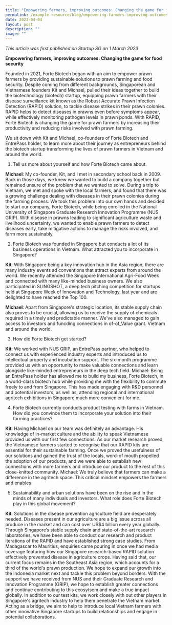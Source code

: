 ```yaml
---
title: "Empowering farmers, improving outcomes: Changing the game for food security"
permalink: /example-resource/blog/empowering-farmers-improving-outcomes/
date: 2023-04-04
layout: post
description: ""
image: ""
---
```

*This article was first published on Startup SG on 1 March 2023*

**Empowering farmers, improving outcomes: Changing the game for food security**

Founded in 2021, Forte Biotech began with an aim to empower prawn farmers by providing sustainable solutions to prawn farming and food security. Despite coming from different backgrounds, Singaporean and Vietnamese founders Kit
and Michael, pulled their ideas together to build the biotechnology (biotech) startup, equipping prawn farmers with their disease surveillance kit known as the Robust Accurate Prawn Infection Detection (RAPID) solution, to tackle disease strikes in their prawn colonies. RAPID helps to detect diseases in prawns even before symptoms appear, while effectively monitoring pathogen levels in prawn ponds. With RAPID, Forte Biotech is changing the game for prawn farmers by increasing their productivity and reducing risks involved with prawn farming.

We sit down with Kit and Michael, co-founders of Forte Biotech and EntrePass holder, to learn more about their journey as entrepreneurs behind the biotech startup transforming the lives of prawn farmers in Vietnam and around the world.

1. Tell us more about yourself and how Forte Biotech came about. 

**Michael**: My co-founder, Kit, and I met in secondary school back in 2009. Back in those days, we knew we wanted to build a company together but remained unsure of the problem that we wanted to solve. During a trip to Vietnam, we met and spoke with the local farmers, and found that there was a growing challenge dealing with diseases in their prawn colonies during the farming process. We took this problem into our own hands and decided to start our company, Forte Biotech, while being enrolled in the National University of Singapore Graduate Research Innovation Programme (NUS GRIP). With disease in prawns leading to significant agriculture waste and livelihood uncertainty, we wanted to enable prawn farmers to detect diseases early, take mitigative actions to manage the risks involved, and farm more sustainably. 

2. Forte Biotech was founded in Singapore but conducts a lot of its business operations in Vietnam. What attracted you to incorporate in Singapore? 

**Kit**: With Singapore being a key innovation hub in the Asia region, there are many industry events ad conventions that attract experts from around the world. We recently attended the Singapore International Agri-Food Week and connected with many like-minded business owners. We also participated in SLINGSHOT, a deep tech pitching competition for startups held at Singapore Week of Innovation and Technology, last year and are delighted to have reached the Top 100. 

**Michael**: Apart from Singapore's strategic location, its stable supply chain also proves to be crucial, allowing us to receive the supply of chemicals required in a timely and predictable manner. We've also managed to gain access to investors and funcding connections in of-of_Value grant. Vietnam and around the world.

3. How did Forte Biotech get started? 

**Kit**: We worked with NUS GRIP, an EntrePass partner, who helped to connect us with experienced industry experts and introduced us to intellectual property and incubation support. The six-month programme provided us with an opportunity to make valuable connections and learn alongside like-minded entrepreneurs in the deep tech field. Michael: Being an EntrePass holder has allowed me to build my business, Forte Biotech, in a world-class biotech hub while providing me with the flexibility to commute freely to and from Singapore. This has made engaging with R&D personnel and potential investors, as well as, attending regional and international agritech exhibitions in Singapore much more convenient for me.

4. Forte Biotech currently conducts product testing with farms in Vietnam. How did you convince them to incorporate your solution into their farming practices? 

**Kit**: Having Michael on our team was definitely an advantage. His knowledge of in-market culture and the ability to speak Vietnamese provided us with our first few connections. As our market research proved, the Vietnamese farmers started to recognise that our RAPID kits are essential for their sustainable farming. Once we proved the usefulness of our solutions and gained the trust of the locals, word-of mouth propelled the adoption of our products, and we were able to establish new connections with more farmers and introduce our product to the rest of this close-knitted community. Michael: We truly believe that farmers can make a difference in the agritech space. This critical mindset empowers the farmers and enables 

5. Sustainability and urban solutions have been on the rise and in the minds of many individuals and investors. What role does Forte Biotech play in this global movement? 

**Kit**: Solutions in the disease prevention agriculture field are desperately needed. Diseases present in our agriculture are a big issue across all produce in the market and can cost over US$4 billion every year globally. Through Singapore’s stable supply chain and state-of-the-art research laboratories, we have been able to conduct our research and product iterations of the RAPID and have established strong case studies. From Madagascar to Mauritius, enquiries came pouring in once we had media coverage featuring how our Singapore research-based RAPID solution effectively prevented disease in agriculture crops. Having said that, our current focus remains in the Southeast Asia region, which accounts for a third of the world's prawn production. We hope to expand our growth into the Indonesia market next and tackle this problem beyond borders. With the support we have received from NUS and their Graduate Research and Innovation Programme (GRIP), we hope to establish greater connections and continue contributing to this ecosytsem and make a true impact globally. In addition to our test kits, we work closely with out other players in Singapore's agritech industry to help them penetrate the Vietnam market. Acting as a bridge, we aim to help to introduce local Vietnam farmers with other innovative Singapore startups to build relationships and engage in potential collaborations.